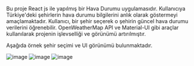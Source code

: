 Bu proje React js ile yapılmış bir Hava Durumu uygulamasıdır. 
Kullanıcıya Türkiye'deki şehirlerin hava durumu bilgilerini anlık olarak göstermeyi amaçlamaktadır. Kullanıcı, bir şehir seçerek o şehirin güncel hava durumu verilerini öğrenebilir. OpenWeatherMap API ve Material-UI gibi araçlar kullanılarak projenin işlevselliği ve görünümü artırılmıştır. 

Aşağıda örnek şehir seçimi ve UI görünümü bulunmaktadır.

![image](https://github.com/sulenursekmen/React-WeatherApp/assets/109442063/673148a1-6506-4497-8012-1511d7ef3faf)
![image](https://github.com/sulenursekmen/React-WeatherApp/assets/109442063/22875d8d-693b-40b9-b051-3638bb022d43)
![image](https://github.com/sulenursekmen/React-WeatherApp/assets/109442063/f5d8268d-bc55-4bf3-8a4b-5778df8bfd3f)
